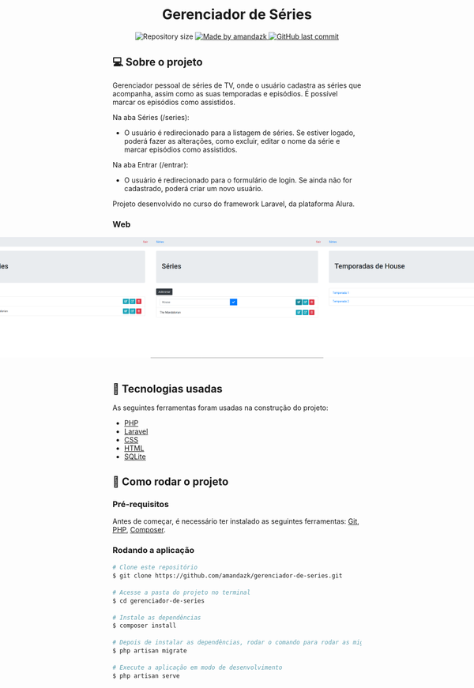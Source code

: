 <h1 align="center">
    Gerenciador de Séries
</h1>
 


<p align="center">
  <img alt="Repository size" src="https://img.shields.io/github/repo-size/amandazk/gerenciador-de-series?style=plastic">

  <a href="https://www.linkedin.com/in/amanda-zacharuk-23b530156/">
    <img alt="Made by amandazk" src="https://img.shields.io/badge/made%20by-amandazk-%2304D361">
  </a>

  <a href="https://github.com/amandazk/gerenciador-de-series/commits/master">
    <img alt="GitHub last commit" src="https://img.shields.io/github/last-commit/amandazk/gerenciador-de-series">
  </a>


</p>


## :computer: Sobre o projeto

Gerenciador pessoal de séries de TV, onde o usuário cadastra as séries que acompanha, assim como as suas temporadas e episódios. É possível marcar os episódios como assistidos. 

Na aba Séries (/series):
 - O usuário é redirecionado para a listagem de séries. Se estiver logado, poderá fazer as alterações, como excluir, editar o nome da série e marcar episódios como assistidos.
   
Na aba Entrar (/entrar):
 - O usuário é redirecionado para o formulário de login. Se ainda não for cadastrado, poderá criar um novo usuário.


Projeto desenvolvido no curso do framework Laravel, da plataforma Alura.


### Web

<p align="center" style="display: flex; align-items: flex-start; justify-content: center;">
	
  <img alt="Class-website" title="#Class-website" src="./github-assets/imagem1.png" width="350px">

  <img alt="Class-website" title="#Class-website" src="./github-assets/imagem2.png" width="350px">
  
  <img alt="Class-website" title="#Class-website" src="./github-assets/imagem3.png" width="350px">
  
  <img alt="Class-website" title="#Class-website" src="./github-assets/imagem4.png" width="350px">
  
  <img alt="Class-website" title="#Class-website" src="./github-assets/imagem5.png" width="350px">
  
  <img alt="Class-website" title="#Class-website" src="./github-assets/imagem6.png" width="350px">
  
  <img alt="Class-website" title="#Class-website" src="./github-assets/imagem7.png" width="350px">
  
  <img alt="Class-website" title="#Class-website" src="./github-assets/imagem8.png" width="350px">
  
  <img alt="Class-website" title="#Class-website" src="./github-assets/imagem9.png" width="350px">
  
  
</p>

## :wrench: Tecnologias usadas

As seguintes ferramentas foram usadas na construção do projeto:

- [PHP][PHP]
- [Laravel][laravel]
- [CSS][CSS]
- [HTML][HTML]
- [SQLite][sqlite]


## :rocket: Como rodar o projeto
 
### Pré-requisitos

Antes de começar, é necessário ter instalado as seguintes ferramentas:
[Git](https://git-scm.com), [PHP][PHP], [Composer][composer]. 

### Rodando a aplicação 

```bash
# Clone este repositório
$ git clone https://github.com/amandazk/gerenciador-de-series.git

# Acesse a pasta do projeto no terminal
$ cd gerenciador-de-series

# Instale as dependências
$ composer install

# Depois de instalar as dependências, rodar o comando para rodar as migrations
$ php artisan migrate

# Execute a aplicação em modo de desenvolvimento
$ php artisan serve
```


[PHP]: https://www.php.net/
[laravel]: https://laravel.com/
[CSS]: https://developer.mozilla.org/pt-BR/docs/Web/CSS
[HTML]: https://developer.mozilla.org/pt-BR/docs/Web/HTML
[sqlite]: https://www.sqlite.org/index.html
[composer]: https://getcomposer.org/
